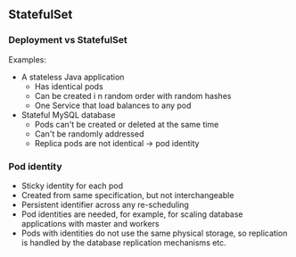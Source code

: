 ## StatefulSet

### Deployment vs StatefulSet
Examples:
-  A stateless Java application
    - Has identical pods
    - Can be created i n random order with random hashes
    - One Service that load balances to any pod
- Stateful MySQL database
    - Pods can't be created or deleted at the same time
    - Can't be randomly addressed
    - Replica pods are not identical -> pod identity


### Pod identity
- Sticky identity for each pod
- Created from same specification, but not interchangeable
- Persistent identifier across any re-scheduling
- Pod identities are needed, for example, for scaling database applications with master and workers
- Pods with identities do not use the same physical storage, so replication is handled by the database replication mechanisms etc.